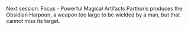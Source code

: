 Next session:
Focus - Powerful Magical Artifacts
Parthoris produces the Obsidian Harpoon, a weapon too large to be wielded by a man, but that cannot miss its target.

